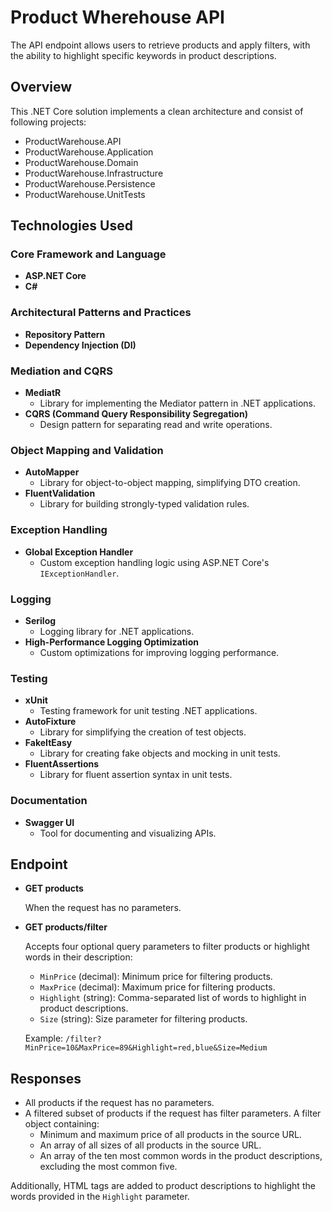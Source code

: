 # Product Wherehouse API
The API endpoint allows users to retrieve products and apply filters, with the ability to highlight specific keywords in product descriptions.

## Overview
This .NET Core solution implements a clean architecture and consist of following projects:
- ProductWarehouse.API
- ProductWarehouse.Application
- ProductWarehouse.Domain
- ProductWarehouse.Infrastructure
- ProductWarehouse.Persistence
- ProductWarehouse.UnitTests

## Technologies Used

### Core Framework and Language
- **ASP.NET Core**
- **C#**

### Architectural Patterns and Practices
- **Repository Pattern**
- **Dependency Injection (DI)**

### Mediation and CQRS
- **MediatR**
  - Library for implementing the Mediator pattern in .NET applications.
- **CQRS (Command Query Responsibility Segregation)**
  - Design pattern for separating read and write operations.

### Object Mapping and Validation
- **AutoMapper**
  - Library for object-to-object mapping, simplifying DTO creation.
- **FluentValidation**
  - Library for building strongly-typed validation rules.

### Exception Handling
- **Global Exception Handler**
  - Custom exception handling logic using ASP.NET Core's `IExceptionHandler`.


### Logging
- **Serilog**
  - Logging library for .NET applications.
- **High-Performance Logging Optimization**
  - Custom optimizations for improving logging performance.

### Testing
- **xUnit**
  - Testing framework for unit testing .NET applications.
- **AutoFixture**
  - Library for simplifying the creation of test objects.
- **FakeItEasy**
  - Library for creating fake objects and mocking in unit tests.
- **FluentAssertions**
  - Library for fluent assertion syntax in unit tests.

### Documentation
- **Swagger UI**
  - Tool for documenting and visualizing APIs.


## Endpoint

- **GET products**
  
  When the request has no parameters.

- **GET products/filter**

  Accepts four optional query parameters to filter products or highlight words in their description:

  - `MinPrice` (decimal): Minimum price for filtering products.
  - `MaxPrice` (decimal): Maximum price for filtering products.
  - `Highlight` (string): Comma-separated list of words to highlight in product descriptions.
  - `Size` (string): Size parameter for filtering products.

  Example: `/filter?MinPrice=10&MaxPrice=89&Highlight=red,blue&Size=Medium`

## Responses

- All products if the request has no parameters.
- A filtered subset of products if the request has filter parameters.
A filter object containing:
  - Minimum and maximum price of all products in the source URL.
  - An array of all sizes of all products in the source URL.
  - An array of the ten most common words in the product descriptions, excluding the most common five.

Additionally, HTML tags are added to product descriptions to highlight the words provided in the `Highlight` parameter.
